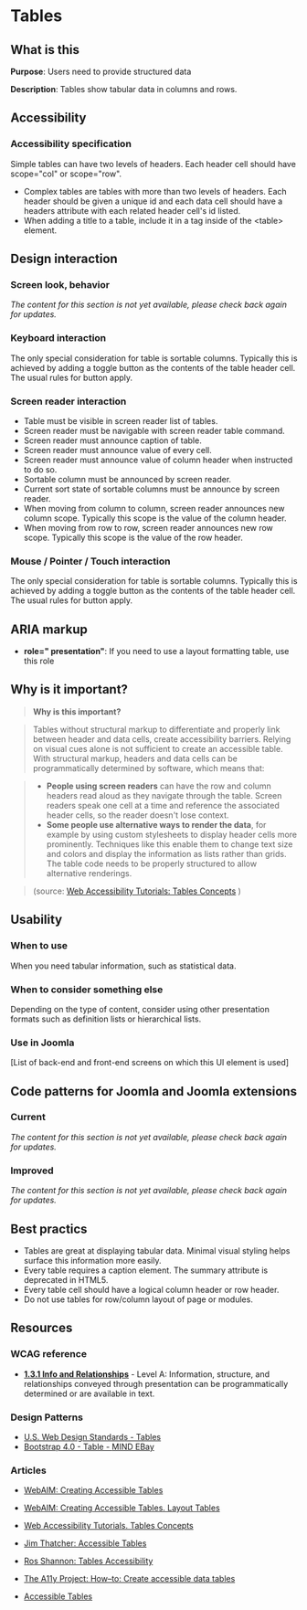 # Tables
## What is this

**Purpose**: Users need to provide structured data

**Description**: Tables show tabular data in columns and rows.

## Accessibility

### Accessibility specification
Simple tables can have two levels of headers. Each header cell should have scope="col" or scope="row".
* Complex tables are tables with more than two levels of headers. Each header should be given a unique id and each data cell should have a headers attribute with each related header cell's id listed.
* When adding a title to a table, include it in a <caption> tag inside of the &lt;table> element.

## Design interaction
### Screen look, behavior

_The content for this section is not yet available, please check back again for updates._

### Keyboard interaction
The only special consideration for table is sortable columns. Typically this is achieved by adding a toggle button as the contents of the table header cell. The usual rules for button apply.

### Screen reader interaction
* Table must be visible in screen reader list of tables.
* Screen reader must be navigable with screen reader table command.
* Screen reader must announce caption of table.
* Screen reader must announce value of every cell.
* Screen reader must announce value of column header when instructed to do so.
* Sortable column must be announced by screen reader.
* Current sort state of sortable columns must be announce by screen reader.
* When moving from column to column, screen reader announces new column scope. Typically this scope is the value of the column header.
* When moving from row to row, screen reader announces new row scope. Typically this scope is the value of the row header.

### Mouse / Pointer / Touch interaction
The only special consideration for table is sortable columns. Typically this is achieved by adding a toggle button as the contents of the table header cell. The usual rules for button apply.

## ARIA markup
* **role=" presentation"**: If you need to use a layout formatting table, use this role

## Why is it important?
> **Why is this important?**

> Tables without structural markup to differentiate and properly link between header and data cells, create accessibility barriers. Relying on visual cues alone is not sufficient to create an accessible table. With structural markup, headers and data cells can be programmatically determined by software, which means that:

> - **People using screen readers** can have the row and column headers read aloud as they navigate through the table. Screen readers speak one cell at a time and reference the associated header cells, so the reader doesn't lose context.
> - **Some people use alternative ways to render the data**, for example by using custom stylesheets to display header cells more prominently. Techniques like this enable them to change text size and colors and display the information as lists rather than grids. The table code needs to be properly structured to allow alternative renderings.

> (source: [Web Accessibility Tutorials: Tables Concepts](https://www.w3.org/WAI/tutorials/tables/) )

## Usability

### When to use

When you need tabular information, such as statistical data.

### When to consider something else

Depending on the type of content, consider using other presentation formats such as definition lists or hierarchical lists.

### Use in Joomla

[List of back-end and front-end screens on which this UI element is used]

## Code patterns for Joomla and Joomla extensions

### Current

_The content for this section is not yet available, please check back again for updates._

### Improved

_The content for this section is not yet available, please check back again for updates._

## Best practics
* Tables are great at displaying tabular data. Minimal visual styling helps surface this information more easily.
* Every table requires a caption element. The summary attribute is deprecated in HTML5.
* Every table cell should have a logical column header or row header.
* Do not use tables for row/column layout of page or modules.

## Resources
### WCAG reference
* **[1.3.1 Info and Relationships](https://www.w3.org/WAI/WCAG20/quickref/#content-structure-separation-programmatic)** - Level A:   Information, structure, and relationships conveyed through presentation can be programmatically determined or are available in text.

### Design Patterns
* [U.S. Web Design Standards - Tables][4]
* [Bootstrap 4.0 - Table - ][5][MIND EBay  ][6]

### Articles
* [WebAIM: Creating Accessible Tables][7]
* [WebAIM: Creating Accessible Tables. Layout Tables][8]
* [Web Accessibility Tutorials. Tables Concepts][9]
* [Jim Thatcher: Accessible Tables][10]
* [Ros Shannon: Tables Accessibility][11]
* [The A11y Project: How–to: Create accessible data tables][12]
* [Accessible Tables][13]

  [1]: http://access.aol.com/dhtml-style-guide-working-group/
  [2]: https://www.w3.org/TR/wai-aria-practices-1.1/
  [4]: https://standards.usa.gov/components/tables/
  [5]: https://getbootstrap.com/docs/4.0/content/tables/
  [6]: https://ebay.gitbooks.io/mindpatterns/content/structure/table.html
  [7]: http://webaim.org/techniques/tables/data
  [8]: http://webaim.org/techniques/tables/
  [9]: https://www.w3.org/WAI/tutorials/tables/
  [10]: https://jimthatcher.com/webcourse9.htm
  [11]: http://www.yourhtmlsource.com/tables/tablesaccessibility.html
  [12]: http://a11yproject.com/posts/accessible-data-tables/
  [13]: http://www.washington.edu/accessibility/web/tables/
